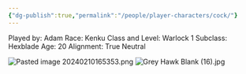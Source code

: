 ```yaml
---
{"dg-publish":true,"permalink":"/people/player-characters/cock/"}
---
```


Played by: Adam
Race: Kenku
Class and Level: Warlock 1
Subclass: Hexblade
Age: 20
Alignment: True Neutral

![Pasted image 20240210165353.png](/img/user/Z_Attachments/Pasted%20image%2020240210165353.png)
![Grey Hawk Blank (16).jpg](/img/user/Z_Attachments/Grey%20Hawk%20Blank%20(16).jpg)
